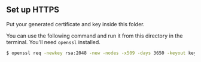 ## Set up HTTPS

Put your generated certificate and key inside this folder.

You can use the following command and run it from this directory in the terminal. You'll need `openssl` installed.

```bash
$ openssl req -newkey rsa:2048 -new -nodes -x509 -days 3650 -keyout key.pem -out cert.pem
```
